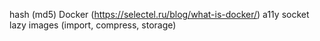 hash (md5)
Docker (https://selectel.ru/blog/what-is-docker/)
a11y
socket
lazy
images (import, compress, storage)
